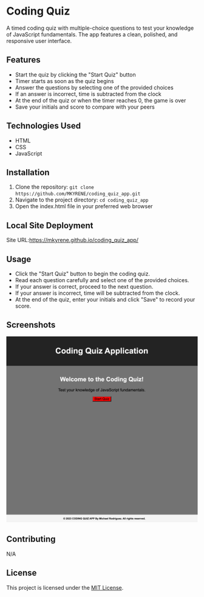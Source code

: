 # Coding Quiz

A timed coding quiz with multiple-choice questions to test your knowledge of JavaScript fundamentals. The app features a clean, polished, and responsive user interface.

## Features

- Start the quiz by clicking the "Start Quiz" button
- Timer starts as soon as the quiz begins
- Answer the questions by selecting one of the provided choices
- If an answer is incorrect, time is subtracted from the clock
- At the end of the quiz or when the timer reaches 0, the game is over
- Save your initials and score to compare with your peers

## Technologies Used

- HTML
- CSS
- JavaScript

## Installation

1. Clone the repository: `git clone https://github.com/MKYRENE/coding_quiz_app.git`
2. Navigate to the project directory: `cd coding_quiz_app`
3. Open the index.html file in your preferred web browser

## Local Site Deployment

Site URL:https://mkyrene.github.io/coding_quiz_app/

## Usage

- Click the "Start Quiz" button to begin the coding quiz.
- Read each question carefully and select one of the provided choices.
- If your answer is correct, proceed to the next question.
- If your answer is incorrect, time will be subtracted from the clock.
- At the end of the quiz, enter your initials and click "Save" to record your score.

## Screenshots

![website screenshot](/Assets/Screenshot%202023-06-09%20at%2011.59.25%20PM.png)

## Contributing
N/A

## License

This project is licensed under the [MIT License](LICENSE).


